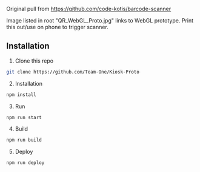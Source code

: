 Original pull from https://github.com/code-kotis/barcode-scanner

Image listed in root "QR_WebGL_Proto.jpg" links to WebGL prototype. Print this out/use on phone to trigger scanner. 

## Installation

1. Clone this repo

  ```bash
  git clone https://github.com/Team-One/Kiosk-Proto
  ```

2. Installation

  ```bash
  npm install
  ```

3. Run

  ```bash
  npm run start
  ```

4. Build

  ```bash
  npm run build
  ```

5. Deploy

  ```bash
  npm run deploy
  ```




